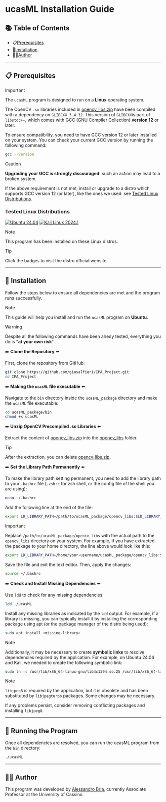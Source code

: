 # ucasML Installation Guide



## 📚 Table of Contents 

- 📋[Prerequisites](#prerequisites)
- 🔨[Installation](#installation)
- 👨‍💻[Author](#author)

---
## 📋 Prerequisites 


> [!IMPORTANT]  
> The `ucasML` program is designed to run on a **Linux** operating system.
> 
> The OpenCV `.so` libraries included in [opencv_libs.zip](./opencv_libs.zip) have been compiled with a dependency on `GLIBCXX_3.4.32`. This version of `GLIBCXX`is part of `libstdc++`, which comes with GCC (GNU Compiler Collection) **version 12** or later.
> 
>To ensure compatibility, you need to have GCC version 12 or later installed on your system. You can check your current GCC version by running the following command:
> ```sh 
> gcc --version

> [!CAUTION]  
> **Upgrading your GCC is strongly discouraged**: such an action may lead to a broken system. 
> 
> If the above requirement is not met, install or upgrade to a distro which supports GCC version 12 (or later), like the ones we used: see [Tested Linux Distributions](#tested-linux-distributions).

### Tested Linux Distributions

[![Ubuntu 24.04](https://img.shields.io/badge/Ubuntu-24.04-E95420?logo=ubuntu&logoColor=white&style=for-the-badge)](https://ubuntu.com/download/desktop)
[![Kali Linux 2024.1](https://img.shields.io/badge/Kali_Linux-2024.1-0057A4?logo=kalilinux&logoColor=white&style=for-the-badge)](https://www.kali.org)


> [!NOTE]  
> This program has been installed on these Linux distros.

> [!TIP]  
> Click the badges to visit the distro official website.

---

## 🔨 Installation 

Follow the steps below to ensure all dependencies are met and the program runs successfully.

> [!NOTE]  
> This guide will help you install and run the `ucasML` program on **Ubuntu**. 


> [!WARNING]
> Despite all the following commands have been alredy tested, everything you do is "**at your own risk**".


➡️  **Clone the Repository** ⬅️

First, clone the repository from GitHub:

```sh
git clone https://github.com/giusalfieri/IPA_Project.git
cd IPA_Project
```


➡️ **Making the `ucasML` file executable** ⬅️


Navigate to the `bin` directory inside the `ucasML_package` directory and make the `ucasML` file executable:

```sh
cd ucasML_package/bin
chmod +x ucasML
```


➡️ **Unzip OpenCV Precompiled .so Libraries** ⬅️


Extract the content of [opencv_libs.zip](./opencv_libs.zip) into the [opencv_libs](./opencv_libs) folder.

> [!TIP]
> After the extraction, you can delete [opencv_libs.zip](./opencv_libs.zip).


➡️ **Set the Library Path Permanently** ⬅️

To make the library path setting permanent, you need to add the library path to your `.bashrc` file (`.zshrc` for zsh shell, or the config file of the shell you are using):

```sh
nano ~/.bashrc
```

Add the following line at the end of the file:

```sh
export LD_LIBRARY_PATH=/path/to/ucasML_package/opencv_libs:$LD_LIBRARY_PATH
```
> [!IMPORTANT]
> Replace `/path/to/ucasML_package/opencv_libs` with the actual path to the `opencv_libs` directory on your system. For example, if you have extracted the package to your home directory, the line above would look like this:
> ```sh 
> export LD_LIBRARY_PATH=/home/your-username/ucasML_package/opencv_libs:$LD_LIBRARY_PATH

Save the file and exit the text editor. Then, apply the changes:
   
```sh
source ~/.bashrc
```

➡️ **Check and Install Missing Dependencies** ⬅️


Use `ldd` to check for any missing dependencies:

```sh
ldd ./ucasML
```
Install any missing libraries as indicated by the `ldd` output. For example, if a library is missing, you can typically install it by installing the corresponding package using apt (or the package manager of the distro being used):

```sh
sudo apt install <missing-library>
```
   
> [!NOTE]
>Additionally, it may be necessary to create **symbolic links** to resolve dependencies required by the application. For example, on Ubuntu 24.04 and Kali, we needed to create the following symbolic link:
> ```sh 
> sudo ln -s /usr/lib/x86_64-linux-gnu/libdc1394.so.25 /usr/lib/x86_64-linux-gnu/libdc1394

> [!NOTE]
>`libjpeg8` is required by the application, but it is obsolete and has been substituted by `libjpegturbo` packages. Some changes may be necessary.
>
>If any problems persist, consider removing conflicting packages and installing `libjpeg8`. 

---
## 🚀 Running the Program 

Once all dependencies are resolved, you can run the ucasML program from the `bin` directory:

   ```sh
   ./ucasML
   ```
---
## <a name="author">👨‍💻 Author</a> 

This program was developed by [Alessandro Bria](https://github.com/abria), currently Associate Professor at the University of Cassino.






